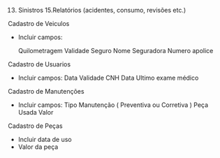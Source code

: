 13. Sinistros 15.Relatórios (acidentes, consumo, revisões etc.)

Cadastro de Veiculos

- Incluir campos:

  Quilometragem Validade Seguro Nome Seguradora Numero apolice

Cadastro de Usuarios

- Incluir campos: Data Validade CNH Data Ultimo exame médico

Cadastro de Manutenções

- Incluir campos: Tipo Manutenção ( Preventiva ou Corretiva ) Peça Usada Valor

Cadastro de Peças

- Incluir data de uso
- Valor da peça
